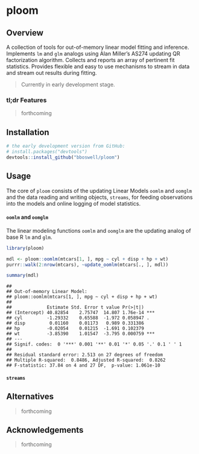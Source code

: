 
# ploom

<!-- [CRAN_Status_Badge]() -->

<!-- [Build Status]() -->

<!-- [AppVeyor Build Status]() -->

<!-- [Coverage Status]() -->

## Overview

A collection of tools for out-of-memory linear model fitting and
inference. Implements `lm` and `glm` analogs using Alan Miller’s AS274
updating QR factorization algorithm. Collects and reports an array of
pertinent fit statistics. Provides flexible and easy to use mechanisms
to stream in data and stream out results during fitting.

> Currently in early development stage.

### tl;dr Features

> forthcoming

## Installation

``` r
# the early development version from GitHub:
# install.packages("devtools")
devtools::install_github("bboswell/ploom")
```

## Usage

The core of `ploom` consists of the updating Linear Models `oomlm` and
`oomglm` and the data reading and writing objects, `streams`, for
feeding observations into the models and online logging of model
statistics.

#### `oomlm` and `oomglm`

The linear modeling functions `oomlm` and `oomglm` are the updating
analog of base R `lm` and `glm`.

``` r
library(ploom)
```

``` r
mdl <- ploom::oomlm(mtcars[1, ], mpg ~ cyl + disp + hp + wt)
purrr::walk(2:nrow(mtcars), ~update_oomlm(mtcars[., ], mdl))

summary(mdl)
```

    ## 
    ## Out-of-memory Linear Model:
    ## ploom::oomlm(mtcars[1, ], mpg ~ cyl + disp + hp + wt)
    ## 
    ##             Estimate Std. Error t value Pr(>|t|)    
    ## (Intercept) 40.82854    2.75747  14.807 1.76e-14 ***
    ## cyl         -1.29332    0.65588  -1.972 0.058947 .  
    ## disp         0.01160    0.01173   0.989 0.331386    
    ## hp          -0.02054    0.01215  -1.691 0.102379    
    ## wt          -3.85390    1.01547  -3.795 0.000759 ***
    ## ---
    ## Signif. codes:  0 '***' 0.001 '**' 0.01 '*' 0.05 '.' 0.1 ' ' 1
    ## 
    ## Residual standard error: 2.513 on 27 degrees of freedom
    ## Multiple R-squared:  0.8486, Adjusted R-squared:  0.8262 
    ## F-statistic: 37.84 on 4 and 27 DF,  p-value: 1.061e-10

#### `streams`

## Alternatives

> forthcoming

## Acknowledgements

> forthcoming
